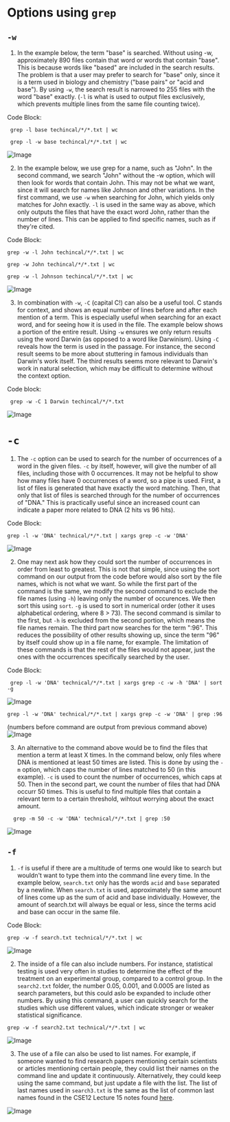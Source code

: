 # Options using `grep`

## `-w`

1. In the example below, the term "base" is searched. Without using -w, approximately 890 files contain that word or words that contain "base". This is because words like "based" are included in the search results. The problem is that a user may prefer to search for "base" only, since it is a term used in biology and chemistry ("base pairs" or "acid and base"). By using `-w`, the search result is narrowed to 255 files with the word "base" exactly. (`-l` is what is used to output files exclusively, which prevents multiple lines from the same file counting twice).

Code Block:

``` grep -l base techincal/*/*.txt | wc```

``` grep -l -w base techincal/*/*.txt | wc```

![Image](Images/Lab3-0.PNG)

2. In the example below, we use grep for a name, such as "John". In the second command, we search "John" without the -w option, which will then look for words that contain John. This may not be what we want, since it will search for names like Johnson and other variations. In the first command, we use `-w` when searching for John, which yields only matches for John exactly. `-l` is used in the same way as above, which only outputs the files that have the exact word John, rather than the number of lines. This can be applied to find specific names, such as if they're cited.

Code Block:

``` grep -w -l John techincal/*/*.txt | wc ```

``` grep -w John techincal/*/*.txt | wc ```

``` grep -w -l Johnson techincal/*/*.txt | wc ```

![Image](Images/Lab3-1.PNG)

3. In combination with `-w`, `-C` (capital C!) can also be a useful tool. C stands for context, and shows an equal number of lines before and after each mention of a term. This is especially useful when searching for an exact word, and for seeing how it is used in the file. The example below shows a portion of the entire result. Using `-w` ensures we only return results using the word Darwin (as opposed to a word like Darwinism). Using `-C` reveals how the term is used in the passage. For instance, the second result seems to be more about stuttering in famous individuals than Darwin's work itself. The third results seems more relevant to Darwin's work in natural selection, which may be difficult to determine without the context option.

Code block: 

``` grep -w -C 1 Darwin techincal/*/*.txt```

![Image](Images/Lab3-2.PNG)

# `-c`

1. The `-c` option can be used to search for the number of occurrences of a word in the given files. `-c` by itself, however, will give the number of all files, including those with 0 occurrences. It may not be helpful to show how many files have 0 occurrences of a word, so a pipe is used. First, a list of files is generated that have exactly the word matching. Then, that only that list of files is searched through for the number of occurrences of "DNA." This is practically useful since an increased count can indicate a paper more related to DNA (2 hits vs 96 hits).

Code Block: 

```grep -l -w 'DNA' technical/*/*.txt | xargs grep -c -w 'DNA'  ```

![Image](Images/Lab3-3.PNG)

2. One may next ask how they could sort the number of occurrences in order from least to greatest. This is not that simple, since using the sort command on our output from the code before would also sort by the file names, which is not what we want. So while the first part of the command is the same, we modify the second command to exclude the file names (using `-h`) leaving only the number of occurences. We then sort this using `sort`. `-g` is used to sort in numerical order (other it uses alphabetical ordering, where 8 > 73). The second command is similar to the first, but `-h` is excluded from the second portion, which means the file names remain. The third part now searches for the term ":96". This reduces the possibility of other results showing up, since the term "96" by itself could show up in a file name, for example. The limitation of these commands is that the rest of the files would not appear, just the ones with the occurrences specifically searched by the user.

Code Block:

``` grep -l -w 'DNA' technical/*/*.txt | xargs grep -c -w -h 'DNA' | sort -g```

![Image](Images/Lab3-4-1.PNG)

```grep -l -w 'DNA' technical/*/*.txt | xargs grep -c -w 'DNA' | grep :96```

(numbers before command are output from previous command above)
![Image](Images/Lab3-4-2.PNG)

3. An alternative to the command above would be to find the files that mention a term at least X times. In the command below, only files where DNA is mentioned at least 50 times are listed. This is done by using the `-m` option, which caps the number of lines matched to 50 (in this example). `-c` is used to count the number of occurrences, which caps at 50. Then in the second part, we count the number of files that had DNA occurr 50 times. This is useful to find multiple files that contain a relevant term to a certain threshold, wihtout worrying about the exact amount. 

```  grep -m 50 -c -w 'DNA' technical/*/*.txt | grep :50```

![Image](Images/Lab3-5.PNG)

## `-f`

1. `-f` is useful if there are a multitude of terms one would like to search but wouldn't want to type them into the command line every time. In the example below, `search.txt` only has the words `acid` and `base` separated by a newline. When `search.txt` is used, approximately the same amount of lines come up as the sum of acid and base individually. However, the amount of search.txt will always be equal or less, since the terms acid and base can occur in the same file.

Code Block:

``` grep -w -f search.txt technical/*/*.txt | wc ```

![Image](Images/Lab3-6.PNG)

2. The inside of a file can also include numbers. For instance, statistical testing is used very often in studies to determine the effect of the treatment on an experimental group, compared to a control group. In the `search2.txt` folder, the number 0.05, 0.001, and 0.0005 are listed as search parameters, but this could aslo be expanded to include other numbers. By using this command, a user can quickly search for the studies which use different values, which indicate stronger or weaker statistical significance.

``` grep -w -f search2.txt technical/*/*.txt | wc ```

![Image](Images/Lab3-7.PNG)

3. The use of a file can also be used to list names. For example, if someone wanted to find research papers mentioning certain scientists or articles mentioning certain people, they could list their names on the command line and update it continuously. Alternatively, they could keep using the same command, but just update a file with the list. The list of last names used in `search3.txt` is the same as the list of common last names found in the CSE12 Lecture 15 notes found [here](https://ucsd-cse12-f22.github.io/lectures/lecture15.html).

![Image](Images/Lab3-8.PNG)